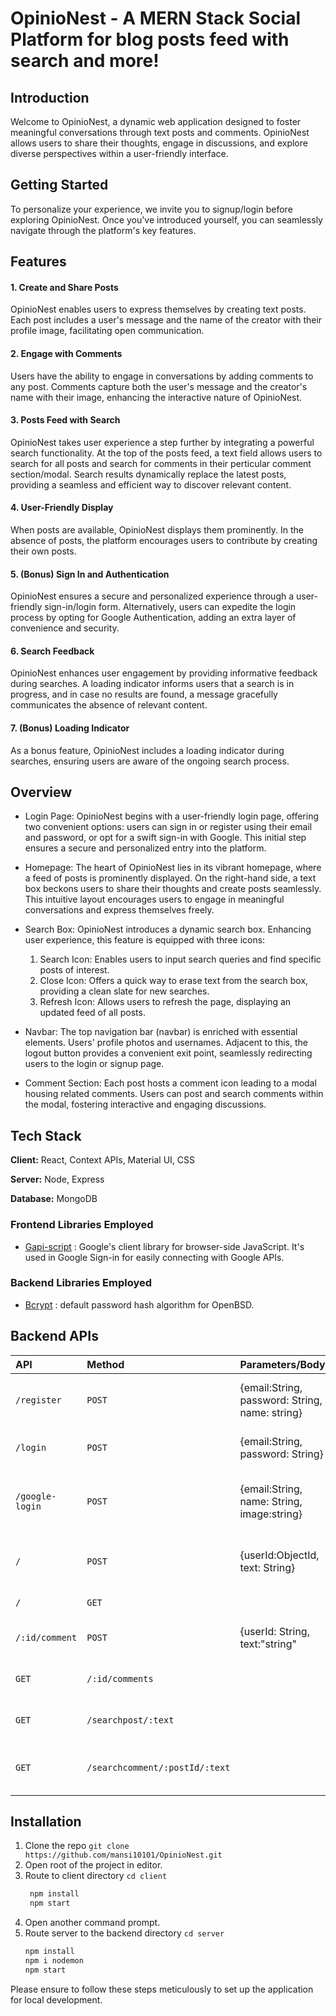 
# OpinioNest - A MERN Stack Social Platform for blog posts feed with search and more!




## **Introduction**

Welcome to OpinioNest, a dynamic web application designed to foster meaningful conversations through text posts and comments. OpinioNest allows users to share their thoughts, engage in discussions, and explore diverse perspectives within a user-friendly interface.


## **Getting Started**

To personalize your experience, we invite you to signup/login before exploring OpinioNest. Once you've introduced yourself, you can seamlessly navigate through the platform's key features.



## **Features**

#### 1. Create and Share Posts 
OpinioNest enables users to express themselves by creating text posts. Each post includes a user's message and the name of the creator with their profile image, facilitating open communication.

#### 2. Engage with Comments
Users have the ability to engage in conversations by adding comments to any post. Comments capture both the user's message and the creator's name with their image, enhancing the interactive nature of OpinioNest.

#### 3. Posts Feed with Search 
OpinioNest takes user experience a step further by integrating a powerful search functionality. At the top of the posts feed, a text field allows users to search for all posts and search for comments in their perticular comment section/modal. Search results dynamically replace the latest posts, providing a seamless and efficient way to discover relevant content.

#### 4. User-Friendly Display 
When posts are available, OpinioNest displays them prominently. In the absence of posts, the platform encourages users to contribute by creating their own posts.

#### 5. (Bonus) Sign In and Authentication 
OpinioNest ensures a secure and personalized experience through a user-friendly sign-in/login form. Alternatively, users can expedite the login process by opting for Google Authentication, adding an extra layer of convenience and security. 

#### 6. Search Feedback 
OpinioNest enhances user engagement by providing informative feedback during searches. A loading indicator informs users that a search is in progress, and in case no results are found, a message gracefully communicates the absence of relevant content.

#### 7. (Bonus) Loading Indicator  
As a bonus feature, OpinioNest includes a loading indicator during searches, ensuring users are aware of the ongoing search process.


## **Overview**

- Login Page: OpinioNest begins with a user-friendly login page, offering two convenient options: users can sign in or register using their email and password, or opt for a swift sign-in with Google. This initial step ensures a secure and personalized entry into the platform.

- Homepage: The heart of OpinioNest lies in its vibrant homepage, where a feed of posts is prominently displayed. On the right-hand side, a text box beckons users to share their thoughts and create posts seamlessly. This intuitive layout encourages users to engage in meaningful conversations and express themselves freely.

- Search Box: OpinioNest introduces a dynamic search box. Enhancing user experience, this feature is equipped with three icons:
    1.  Search Icon: Enables users to input search queries and find specific posts of interest.
    2. Close Icon: Offers a quick way to erase text from the search box, providing a clean slate for new searches.
    3. Refresh Icon: Allows users to refresh the page, displaying an updated feed of all posts.

- Navbar: The top navigation bar (navbar) is enriched with essential elements. Users' profile photos and usernames. Adjacent to this, the logout button provides a convenient exit point, seamlessly redirecting users to the login or signup page.

- Comment Section: Each post hosts a comment icon leading to a modal housing related comments. Users can post and search comments within the modal, fostering interactive and engaging discussions.




## **Tech Stack**

**Client:** React, Context APIs, Material UI, CSS

**Server:** Node, Express

**Database:** MongoDB

### **Frontend Libraries Employed**

 - [Gapi-script](https://www.npmjs.com/package/gapi-script) : Google's client library for browser-side JavaScript. It's used in Google Sign-in for easily connecting with Google APIs.

### **Backend Libraries Employed**

 - [Bcrypt](https://medium.com/@mridu.sh92/a-quick-guide-for-authentication-using-bcrypt-on-express-nodejs-1d8791bb418f) : default password hash algorithm for OpenBSD.


## **Backend APIs**

|    API    |  Method  |   Parameters/Body    |      Purpose      |
| :-------- | :----- | :------------------- | ------------------|
|`/register` | `POST` |{email:String, password: String, name: string}      | used to register user and returns the post|
|`/login`|`POST`|{email:String, password: String}|for authenticating existing user|
|`/google-login`|`POST`|{email:String, name: String, image:string}|for storing data when user signed up using google|
| `/` | `POST` | {userId:ObjectId, text: String}|for posting post data with user's Object id|
| `/` | `GET` | | getting all posts |
| `/:id/comment` | `POST` | {userId: String, text:"string"| post comment on a post|
| `GET` | `/:id/comments` | |   get all comments of a post|      
| `GET` | `/searchpost/:text` | | getting searched posts|
| `GET` | `/searchcomment/:postId/:text` | |   get all comments for searched comment|


## **Installation**

1. Clone the repo ``` git clone https://github.com/mansi10101/OpinioNest.git ``` 
2. Open root of the project in editor.
3. Route to client directory ``` cd client ```
   ```bash 
    npm install
    npm start 
   ```
4. Open another command prompt.
5. Route server to the backend directory ``` cd server ```
     ```bash 
    npm install
    npm i nodemon
    npm start 
     ```
Please ensure to follow these steps meticulously to set up the application for local development. 
  
    
